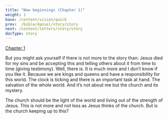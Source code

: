 ```yaml
---
title: "New beginnings (Chapter 1)"
weight: 1
base: /content/vision/quick
prev:  /bible/daniel/story/story
next: /content/letters/story/story
docType: story
---
```


[Chapter 1](https://www.bibleserver.com/NIV/Revelation1)

<a name="55d5"></a>
But you might ask yourself if there is not more to the story than: Jesus died for my sins and be accepting this and telling others about it from time to time (giving testimony). Well, there is. It is much more and I don’t know if you like it. Because we are kings and queens and have a responsibility for this world. The clock is ticking and there is an important task at hand. The salvation of the whole world. And it’s not about me but the church and its mystery.

The church should be the light of the world and living out of the strength of Jesus. This is not more and not less as Jesus thinks of the church. But is the church keeping up to this?

